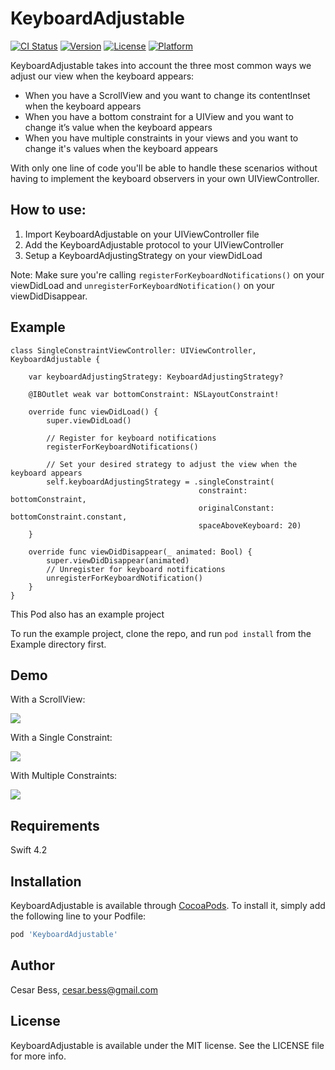 # KeyboardAdjustable

[![CI Status]()](https://travis-ci.org/CesarBess/KeyboardAdjustable)
[![Version](https://img.shields.io/cocoapods/v/KeyboardAdjustable.svg?style=flat)](https://cocoapods.org/pods/KeyboardAdjustable)
[![License](https://img.shields.io/cocoapods/l/Keyhttps://img.shields.io/travis/CesarBess/KeyboardAdjustable.svg?style=flatboardAdjustable.svg?style=flat)](https://cocoapods.org/pods/KeyboardAdjustable)
[![Platform](https://img.shields.io/cocoapods/p/KeyboardAdjustable.svg?style=flat)](https://cocoapods.org/pods/KeyboardAdjustable)

KeyboardAdjustable takes into account the three most common ways we adjust our view when the keyboard appears:

* When you have a ScrollView and you want to change its contentInset when the keyboard appears
* When you have a bottom constraint for a UIView and you want to change it’s value when the keyboard appears
* When you have multiple constraints in your views and you want to change it's values when the keyboard appears

With only one line of code you'll be able to handle these scenarios without having to implement the keyboard observers in your own UIViewController.

## How to use:

1. Import KeyboardAdjustable on your UIViewController file
2. Add the KeyboardAdjustable protocol to your UIViewController 
3. Setup a KeyboardAdjustingStrategy on your viewDidLoad

Note:
Make sure you're calling `registerForKeyboardNotifications()` on your viewDidLoad and `unregisterForKeyboardNotification()` on your viewDidDisappear.

## Example

```
class SingleConstraintViewController: UIViewController, KeyboardAdjustable {

    var keyboardAdjustingStrategy: KeyboardAdjustingStrategy?

    @IBOutlet weak var bottomConstraint: NSLayoutConstraint!
    
    override func viewDidLoad() {
        super.viewDidLoad()

        // Register for keyboard notifications
        registerForKeyboardNotifications()
        
        // Set your desired strategy to adjust the view when the keyboard appears
        self.keyboardAdjustingStrategy = .singleConstraint(
                                          constraint: bottomConstraint, 
                                          originalConstant: bottomConstraint.constant,
                                          spaceAboveKeyboard: 20)
    }

    override func viewDidDisappear(_ animated: Bool) {
        super.viewDidDisappear(animated)
        // Unregister for keyboard notifications
        unregisterForKeyboardNotification()
    }
}
```

This Pod also has an example project

To run the example project, clone the repo, and run `pod install` from the Example directory first.

## Demo

With a ScrollView:

![](https://media.giphy.com/media/bL8dsyyY19e9Ph0Yb5/giphy.gif)

With a Single Constraint:

![](https://media.giphy.com/media/oFyDwLDWvCK9XPCWvc/giphy.gif)

With Multiple Constraints:

![](https://media.giphy.com/media/5Y9tABBUMy9r4lP9M5/giphy.gif)


## Requirements

Swift 4.2

## Installation

KeyboardAdjustable is available through [CocoaPods](https://cocoapods.org). To install
it, simply add the following line to your Podfile:

```ruby
pod 'KeyboardAdjustable'
```

## Author

Cesar Bess, cesar.bess@gmail.com

## License

KeyboardAdjustable is available under the MIT license. See the LICENSE file for more info.
